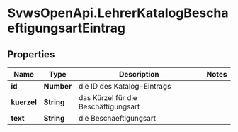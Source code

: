 # SvwsOpenApi.LehrerKatalogBeschaeftigungsartEintrag

## Properties

Name | Type | Description | Notes
------------ | ------------- | ------------- | -------------
**id** | **Number** | die ID des Katalog-Eintrags | 
**kuerzel** | **String** | das Kürzel für die Beschäftigungsart | 
**text** | **String** | die Beschaeftigungsart | 


